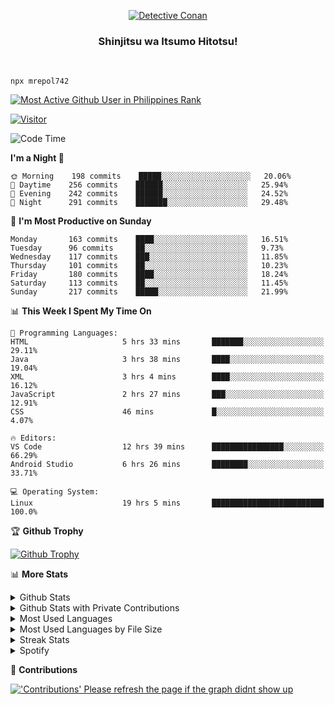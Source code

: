<p align="center">
<a href="https://mrepol742.github.io">
  <img alt="Detective Conan" src="https://mrepol742-gif-randomizer.vercel.app/api" /> 
  </a> 
  <h3 align="center">Shinjitsu wa Itsumo Hitotsu!</h3>
</p>
<br>

~~~
npx mrepol742
~~~
 
[![Most Active Github User in Philippines Rank](https://enibdhv97zm33sz.m.pipedream.net)](https://mrepol742.github.io)

[![Visitor](https://visitor-badge.glitch.me/badge?page_id=mrepol742)](https:/mrepol742.github.io)

[comment]: <> (This is a automated generated Data from github action workflow)
[comment]: <> (START OF GENERATED DATA)

<!--START_SECTION:waka-->
![Code Time](http://img.shields.io/badge/Code%20Time-426%20hrs%207%20mins-blue)

**I'm a Night 🦉** 

```text
🌞 Morning    198 commits    █████░░░░░░░░░░░░░░░░░░░░   20.06% 
🌆 Daytime    256 commits    ██████░░░░░░░░░░░░░░░░░░░   25.94% 
🌃 Evening    242 commits    ██████░░░░░░░░░░░░░░░░░░░   24.52% 
🌙 Night      291 commits    ███████░░░░░░░░░░░░░░░░░░   29.48%

```
📅 **I'm Most Productive on Sunday** 

```text
Monday       163 commits    ████░░░░░░░░░░░░░░░░░░░░░   16.51% 
Tuesday      96 commits     ██░░░░░░░░░░░░░░░░░░░░░░░   9.73% 
Wednesday    117 commits    ███░░░░░░░░░░░░░░░░░░░░░░   11.85% 
Thursday     101 commits    ██░░░░░░░░░░░░░░░░░░░░░░░   10.23% 
Friday       180 commits    ████░░░░░░░░░░░░░░░░░░░░░   18.24% 
Saturday     113 commits    ██░░░░░░░░░░░░░░░░░░░░░░░   11.45% 
Sunday       217 commits    █████░░░░░░░░░░░░░░░░░░░░   21.99%

```


📊 **This Week I Spent My Time On** 

```text
💬 Programming Languages: 
HTML                     5 hrs 33 mins       ███████░░░░░░░░░░░░░░░░░░   29.11% 
Java                     3 hrs 38 mins       ████░░░░░░░░░░░░░░░░░░░░░   19.04% 
XML                      3 hrs 4 mins        ████░░░░░░░░░░░░░░░░░░░░░   16.12% 
JavaScript               2 hrs 27 mins       ███░░░░░░░░░░░░░░░░░░░░░░   12.91% 
CSS                      46 mins             █░░░░░░░░░░░░░░░░░░░░░░░░   4.07%

🔥 Editors: 
VS Code                  12 hrs 39 mins      ████████████████░░░░░░░░░   66.29% 
Android Studio           6 hrs 26 mins       ████████░░░░░░░░░░░░░░░░░   33.71%

💻 Operating System: 
Linux                    19 hrs 5 mins       █████████████████████████   100.0%

```


<!--END_SECTION:waka-->

[comment]: <> (END OF GENERATED DATA)

<p>

🏆 **Github Trophy**
  
<a href="https://mrepol742.github.io">
<img alt="Github Trophy" src="https://github-profile-trophy.vercel.app/?username=mrepol742&theme=gruvbox">
</a>
</p>

<p>

📊 **More Stats**
  
<details>
  <summary>Github Stats</summary>
  <br>
  <a href="https://mrepol742.github.io">
  <img alt="Github Stats" src="https://github-readme-stats.vercel.app/api?username=mrepol742&show_icons=true&count_private=true&theme=gruvbox">
</a>  
  
</details> 
  
  <details>
  <summary>Github Stats with Private Contributions</summary>
  <br>
 <a href="https://mrepol742.github.io">
<img alt="Github Stats with Private Contributions" src="https://mrepol742.github.io/github-stats/generated/overview.svg">
</a>
</details>
  
<details>
  <summary>Most Used Languages</summary>
  <br>
 <a href="https://mrepol742.github.io">
<img alt="Most Used Languages" src="https://github-readme-stats.vercel.app/api/top-langs/?username=mrepol742&layout=compact&include_all_commits=true&&count_private=true&langs_count=20&theme=gruvbox">
</a>
</details>

 <details>
  <summary>Most Used Languages by File Size</summary>
  <br>
 <a href="https://mrepol742.github.io">
<img alt="Most Used Languages by File Size" src="https://mrepol742.github.io/github-stats/generated/languages.svg">
</a>
</details>

<details>
  <summary>Streak Stats</summary>
  <br>
<a href="https://mrepol742.github.io">
<img alt="'Streak Stats' Please refresh the page if the stats didnt show up" src="https://mrepol742-streak-stats.herokuapp.com/?user=mrepol742&theme=gruvbox">
</a>
</p>
</details>
<details>
  <summary>Spotify</summary>
  <br>
<a href="https://mrepol742.github.io">
<img alt="Spotify" src="https://spotify-recently-played-readme.vercel.app/api?user=7xx9e7hwq1qyown0m4ut78pcz&count=10&unique=true">
</a>
</p>
</details>


📜 **Contributions**
  
<a href="https://mrepol742.github.io">
<img alt="'Contributions' Please refresh the page if the graph didnt show up" src="https://mrepol742-activity-graph.herokuapp.com/graph?username=mrepol742&theme=github&hide_border=true">
</a>
</p>
